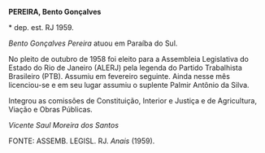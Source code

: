 **PEREIRA, Bento Gonçalves**

\* dep. est. RJ 1959.

*Bento Gonçalves Pereira* atuou em Paraíba do Sul.

No pleito de outubro de 1958 foi eleito para a Assembleia Legislativa do
Estado do Rio de Janeiro (ALERJ) pela legenda do Partido Trabalhista
Brasileiro (PTB). Assumiu em fevereiro seguinte. Ainda nesse mês
licenciou-se e em seu lugar assumiu o suplente Palmir Antônio da Silva.

Integrou as comissões de Constituição, Interior e Justiça e de
Agricultura, Viação e Obras Públicas.

*Vicente Saul Moreira dos Santos*

FONTE: ASSEMB. LEGISL. RJ. *Anais* (1959).
